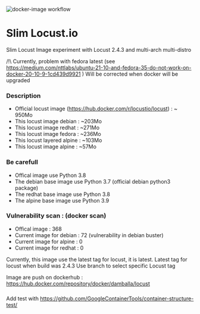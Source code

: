 ![docker-image workflow](https://github.com/Valinor/slim-locust/actions/workflows/docker-image.yml/badge.svg)

# Slim Locust.io 
Slim Locust Image experiment with Locust 2.4.3 and multi-arch multi-distro 

/!\ Currently, problem with fedora latest (see https://medium.com/nttlabs/ubuntu-21-10-and-fedora-35-do-not-work-on-docker-20-10-9-1cd439d9921 )
Will be corrected when docker will be upgraded

### Description
- Official locust image (https://hub.docker.com/r/locustio/locust) : ~ 950Mo
- This locust image debian   : ~203Mo
- This locust image redhat   : ~271Mo
- This locust image fedora   : ~236Mo
- This locust layered alpine : ~103Mo
- This locust image alpine   : ~57Mo

### Be carefull
- Offical image use Python 3.8
- The debian base image use Python 3.7 (official debian python3 package)
- The redhat base image use Python 3.8
- The alpine base image use Python 3.9

### Vulnerability scan : (docker scan)
- Offical image : 368
- Current image for debian : 72 (vulnerability in debian buster)
- Current image for alpine : 0
- Current image for redhat : 0


Currently, this image use the latest tag for locust, it is latest.
Latest tag for locust when build was 2.4.3
Use branch to select specific Locust tag

Image are push on dockerhub : https://hub.docker.com/repository/docker/damballa/locust


###
Add test with https://github.com/GoogleContainerTools/container-structure-test/
